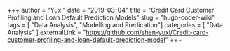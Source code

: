 +++
author = "Yuxi"
date = "2019-03-04"
title = "Credit Card Customer Profiling and Loan Default Prediction Models"
slug = "hugo-coder-wiki"
tags = [
    "Data Analysis",
    "Modelling and Predication"]
categories = [
    "Data Analysis"
]
externalLink = "https://github.com/shen-yuxi/Credit-card-customer-profiling-and-loan-default-prediction-model"
+++

